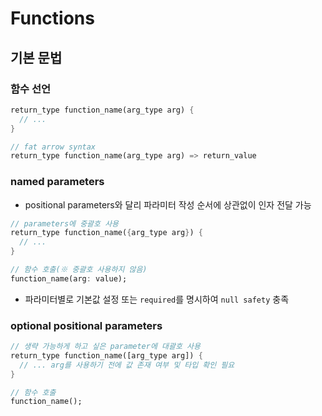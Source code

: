 # Functions

## 기본 문법

### 함수 선언

```dart
return_type function_name(arg_type arg) {
  // ...
}

// fat arrow syntax
return_type function_name(arg_type arg) => return_value
```

### named parameters

- positional parameters와 달리 파라미터 작성 순서에 상관없이 인자 전달 가능

```dart
// parameters에 중괄호 사용
return_type function_name({arg_type arg}) {
  // ...
}

// 함수 호출(※ 중괄호 사용하지 않음)
function_name(arg: value);
```

- 파라미터별로 기본값 설정 또는 `required`를 명시하여 `null safety` 충족

### optional positional parameters

```dart
// 생략 가능하게 하고 싶은 parameter에 대괄호 사용
return_type function_name([arg_type arg]) {
  // ... arg를 사용하기 전에 값 존재 여부 및 타입 확인 필요
}

// 함수 호출
function_name();
```

